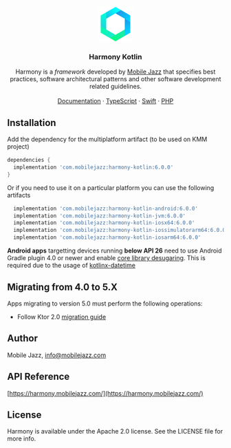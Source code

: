 <p align="center">
  <a href="https://harmony.mobilejazz.com">
    <img src="https://raw.githubusercontent.com/mobilejazz/metadata/master/images/icons/harmony.svg" alt="MJ Harmony logo" width="80" height="80">
  </a>

<h3 align="center">Harmony Kotlin</h3>

  <p align="center">
    Harmony is a <em>framework</em> developed by <a href="https://mobilejazz.com">Mobile Jazz</a> that specifies best practices, software architectural patterns and other software development related guidelines.
    <br />
    <br />
    <a href="https://harmony.mobilejazz.com">Documentation</a>
    ·
    <a href="https://github.com/mobilejazz/harmony-typescript">TypeScript</a>
    ·
    <a href="https://github.com/mobilejazz/harmony-swift">Swift</a>
    ·
    <a href="https://github.com/mobilejazz/harmony-php">PHP</a>
  </p>
</p>

## Installation

Add the dependency for the multiplatform artifact (to be used on KMM project)
```groovy
dependencies {
  implementation 'com.mobilejazz:harmony-kotlin:6.0.0'
}
```
Or if you need to use it on a particular platform you can use the following artifacts
```groovy
  implementation 'com.mobilejazz:harmony-kotlin-android:6.0.0'
  implementation 'com.mobilejazz:harmony-kotlin-jvm:6.0.0'
  implementation 'com.mobilejazz:harmony-kotlin-iosx64:6.0.0'
  implementation 'com.mobilejazz:harmony-kotlin-iossimulatorarm64:6.0.0'
  implementation 'com.mobilejazz:harmony-kotlin-iosarm64:6.0.0'
```
**Android apps** targetting devices running **below API 26** need to use Android Gradle plugin 4.0 or newer and enable [core library desugaring](https://developer.android.com/studio/write/java8-support#library-desugaring). This is required due to the usage of [kotlinx-datetime](https://github.com/Kotlin/kotlinx-datetime)

## Migrating from 4.0 to 5.X

Apps migrating to version 5.0 must perform the following operations:
 - Follow Ktor 2.0 [migration guide](https://ktor.io/docs/migrating-2.html)

## Author

Mobile Jazz, info@mobilejazz.com

## API Reference

[https://harmony.mobilejazz.com/](https://harmony.mobilejazz.com/)

## License

Harmony is available under the Apache 2.0 license. See the LICENSE file for more info.
